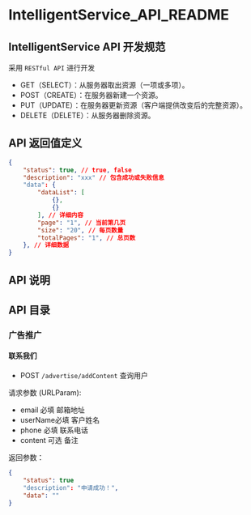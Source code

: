 # IntelligentService_API_README

## IntelligentService  API 开发规范

 采用 `RESTful API` 进行开发

- GET（SELECT）：从服务器取出资源（一项或多项）。
- POST（CREATE）：在服务器新建一个资源。
- PUT（UPDATE）：在服务器更新资源（客户端提供改变后的完整资源）。
- DELETE（DELETE）：从服务器删除资源。

## API 返回值定义

```json
{
    "status": true, // true, false
    "description": "xxx" // 包含成功或失败信息
    "data": {
        "dataList": [
            {},
            {}
        ], // 详细内容
        "page": "1", // 当前第几页
        "size": "20", // 每页数量
        "totalPages": "1", // 总页数
    }, // 详细数据
}
```

## API 说明

## API 目录

### 广告推广

#### 联系我们

- POST `/advertise/addContent` 查询用户

请求参数 (URLParam):

- email 必填  邮箱地址
- userName必填 客户姓名
- phone 必填  联系电话
- content 可选  备注

返回参数：

```json
{
    "status": true
	"description": "申请成功！",
    "data": ""
}
```

